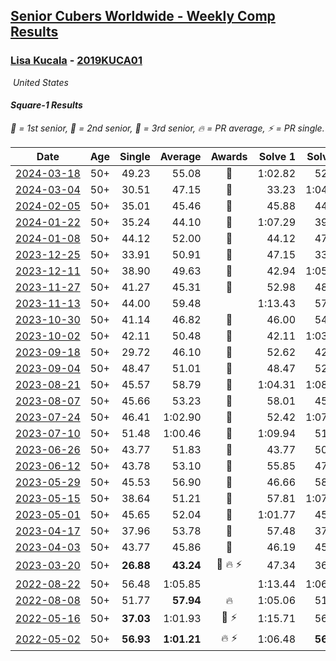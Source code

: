 <style>table {white-space: nowrap;}</style>
<link rel="stylesheet" type="text/css" href="/scw-comp/css/flags.css" />

## [Senior Cubers Worldwide - Weekly Comp Results](/scw-comp/results/)
### [Lisa Kucala](README.md) - [2019KUCA01](https://www.worldcubeassociation.org/persons/2019KUCA01?event=sq1)

<i class="flag flag-US" />&nbsp;United States

#### Square-1 Results

<span style="white-space: nowrap;">🥇 = 1st senior</span>, <span style="white-space: nowrap;">🥈 = 2nd senior</span>, <span style="white-space: nowrap;">🥉 = 3rd senior</span>, <span style="white-space: nowrap;">🔥 = PR average</span>, <span style="white-space: nowrap;">⚡ = PR single</span>.

| Date | Age | Single | Average | Awards | Solve 1 | Solve 2 | Solve 3 | Solve 4 | Solve 5 | Video |
| :--: | :--: | --: | --: | :--: | --: | --: | --: | --: | --: | :-- |
| [2024-03-18](../../results/2024-03-18/sq1.md) | 50+ | 49.23 | 55.08 | 🥉 | 1:02.82 | 52.98 | 52.53 | 49.23 | 59.73 | [Desktop](https://www.facebook.com/events/424084876660275/permalink/431941549207941) / [Mobile](https://m.facebook.com/events/424084876660275?view=permalink&id=431941549207941) |
| [2024-03-04](../../results/2024-03-04/sq1.md) | 50+ | 30.51 | 47.15 | 🥉 | 33.23 | 1:04.10 | 1:04.93 | 30.51 | 44.11 | [Desktop](https://www.facebook.com/events/424128753424901/permalink/430180592819717) / [Mobile](https://m.facebook.com/events/424128753424901?view=permalink&id=430180592819717) |
| [2024-02-05](../../results/2024-02-05/sq1.md) | 50+ | 35.01 | 45.46 | 🥉 | 45.88 | 44.35 | 35.01 | 46.15 | 59.59 | [Desktop](https://www.facebook.com/events/224940820608552/permalink/232483809854253) / [Mobile](https://m.facebook.com/events/224940820608552?view=permalink&id=232483809854253) |
| [2024-01-22](../../results/2024-01-22/sq1.md) | 50+ | 35.24 | 44.10 | 🥉 | 1:07.29 | 39.71 | 48.37 | 35.24 | 44.23 | [Desktop](https://www.facebook.com/events/919142036315696/permalink/927768662119700) / [Mobile](https://m.facebook.com/events/919142036315696?view=permalink&id=927768662119700) |
| [2024-01-08](../../results/2024-01-08/sq1.md) | 50+ | 44.12 | 52.00 | 🥉 | 44.12 | 47.21 | 1:03.87 | 49.07 | 59.73 | [Desktop](https://www.facebook.com/events/400079779140864/permalink/404126448736197) / [Mobile](https://m.facebook.com/events/400079779140864?view=permalink&id=404126448736197) |
| [2023-12-25](../../results/2023-12-25/sq1.md) | 50+ | 33.91 | 50.91 | 🥉 | 47.15 | 33.91 | 59.36 | 1:16.04 | 46.23 | [Desktop](https://www.facebook.com/events/737938394503175/permalink/745079217122426) / [Mobile](https://m.facebook.com/events/737938394503175?view=permalink&id=745079217122426) |
| [2023-12-11](../../results/2023-12-11/sq1.md) | 50+ | 38.90 | 49.63 | 🥉 | 42.94 | 1:05.05 | 40.90 | 38.90 | 1:31.92 | [Desktop](https://www.facebook.com/events/256225627472117/permalink/264400946654585) / [Mobile](https://m.facebook.com/events/256225627472117?view=permalink&id=264400946654585) |
| [2023-11-27](../../results/2023-11-27/sq1.md) | 50+ | 41.27 | 45.31 | 🥉 | 52.98 | 48.49 | 43.21 | 44.23 | 41.27 | [Desktop](https://www.facebook.com/events/872715707643227/permalink/880033290244802) / [Mobile](https://m.facebook.com/events/872715707643227?view=permalink&id=880033290244802) |
| [2023-11-13](../../results/2023-11-13/sq1.md) | 50+ | 44.00 | 59.48 |  | 1:13.43 | 57.35 | 1:18.81 | 47.67 | 44.00 | [Desktop](https://www.facebook.com/events/1003569957614479/permalink/1010661713571970) / [Mobile](https://m.facebook.com/events/1003569957614479?view=permalink&id=1010661713571970) |
| [2023-10-30](../../results/2023-10-30/sq1.md) | 50+ | 41.14 | 46.82 | 🥉 | 46.00 | 54.09 | 41.65 | 41.14 | 52.82 | [Desktop](https://www.facebook.com/events/690958203130039/permalink/697859462439913) / [Mobile](https://m.facebook.com/events/690958203130039?view=permalink&id=697859462439913) |
| [2023-10-02](../../results/2023-10-02/sq1.md) | 50+ | 42.11 | 50.48 | 🥉 | 42.11 | 1:03.87 | 42.60 | 55.14 | 53.70 | [Desktop](https://www.facebook.com/events/1174919303425786/permalink/1181973886053661) / [Mobile](https://m.facebook.com/events/1174919303425786?view=permalink&id=1181973886053661) |
| [2023-09-18](../../results/2023-09-18/sq1.md) | 50+ | 29.72 | 46.10 | 🥉 | 52.62 | 42.70 | 51.84 | 29.72 | 43.75 | [Desktop](https://www.facebook.com/events/1513433686174189/permalink/1519591925558365) / [Mobile](https://m.facebook.com/events/1513433686174189?view=permalink&id=1519591925558365) |
| [2023-09-04](../../results/2023-09-04/sq1.md) | 50+ | 48.47 | 51.01 | 🥉 | 48.47 | 52.37 | 1:03.04 | 49.69 | 50.97 | [Desktop](https://www.facebook.com/events/2641073766048109/permalink/2651109395044546) / [Mobile](https://m.facebook.com/events/2641073766048109?view=permalink&id=2651109395044546) |
| [2023-08-21](../../results/2023-08-21/sq1.md) | 50+ | 45.57 | 58.79 | 🥉 | 1:04.31 | 1:08.24 | 1:01.41 | 50.64 | 45.57 | [Desktop](https://www.facebook.com/events/1221531751824966/permalink/1227133394598135) / [Mobile](https://m.facebook.com/events/1221531751824966?view=permalink&id=1227133394598135) |
| [2023-08-07](../../results/2023-08-07/sq1.md) | 50+ | 45.66 | 53.23 | 🥉 | 58.01 | 45.66 | 52.54 | 55.12 | 52.03 | [Desktop](https://www.facebook.com/events/666756165039562/permalink/668416881540157) / [Mobile](https://m.facebook.com/events/666756165039562?view=permalink&id=668416881540157) |
| [2023-07-24](../../results/2023-07-24/sq1.md) | 50+ | 46.41 | 1:02.90 | 🥉 | 52.42 | 1:07.47 | 1:46.48 | 46.41 | 1:08.82 | [Desktop](https://www.facebook.com/events/806030584473421/permalink/812630293813450) / [Mobile](https://m.facebook.com/events/806030584473421?view=permalink&id=812630293813450) |
| [2023-07-10](../../results/2023-07-10/sq1.md) | 50+ | 51.48 | 1:00.46 | 🥉 | 1:09.94 | 51.48 | 2:31.50 | 56.29 | 55.16 | [Desktop](https://www.facebook.com/events/290406996735190/permalink/295850049524218) / [Mobile](https://m.facebook.com/events/290406996735190?view=permalink&id=295850049524218) |
| [2023-06-26](../../results/2023-06-26/sq1.md) | 50+ | 43.77 | 51.83 | 🥉 | 43.77 | 50.08 | 52.50 | 1:02.42 | 52.91 | [Desktop](https://www.facebook.com/events/310574547970581/permalink/315741694120533) / [Mobile](https://m.facebook.com/events/310574547970581?view=permalink&id=315741694120533) |
| [2023-06-12](../../results/2023-06-12/sq1.md) | 50+ | 43.78 | 53.10 | 🥉 | 55.85 | 47.81 | 55.65 | 1:08.13 | 43.78 | [Desktop](https://www.facebook.com/events/252304080823510/permalink/260313130022605) / [Mobile](https://m.facebook.com/events/252304080823510?view=permalink&id=260313130022605) |
| [2023-05-29](../../results/2023-05-29/sq1.md) | 50+ | 45.53 | 56.90 | 🥉 | 46.66 | 58.08 | 2:05.59 | 45.53 | 1:05.95 | [Desktop](https://www.facebook.com/events/3552780501633678/permalink/3561307820780946) / [Mobile](https://m.facebook.com/events/3552780501633678?view=permalink&id=3561307820780946) |
| [2023-05-15](../../results/2023-05-15/sq1.md) | 50+ | 38.64 | 51.21 | 🥉 | 57.81 | 1:07.44 | 38.64 | 44.84 | 50.99 | [Desktop](https://www.facebook.com/events/128088546941599/permalink/136446656105788) / [Mobile](https://m.facebook.com/events/128088546941599?view=permalink&id=136446656105788) |
| [2023-05-01](../../results/2023-05-01/sq1.md) | 50+ | 45.65 | 52.04 | 🥉 | 1:01.77 | 45.65 | 53.92 | 50.67 | 51.54 | [Desktop](https://www.facebook.com/events/1407988503335303/permalink/1415757759225044) / [Mobile](https://m.facebook.com/events/1407988503335303?view=permalink&id=1415757759225044) |
| [2023-04-17](../../results/2023-04-17/sq1.md) | 50+ | 37.96 | 53.78 | 🥉 | 57.48 | 37.96 | 52.89 | 1:00.12 | 50.98 | [Desktop](https://www.facebook.com/events/238970528738328/permalink/244206558214725) / [Mobile](https://m.facebook.com/events/238970528738328?view=permalink&id=244206558214725) |
| [2023-04-03](../../results/2023-04-03/sq1.md) | 50+ | 43.77 | 45.86 | 🥉 | 46.19 | 45.77 | 43.77 | 1:15.05 | 45.62 | [Desktop](https://www.facebook.com/events/610841793891609/permalink/617212779921177) / [Mobile](https://m.facebook.com/events/610841793891609?view=permalink&id=617212779921177) |
| [2023-03-20](../../results/2023-03-20/sq1.md) | 50+ | **26.88** | **43.24** | 🥉 🔥 ⚡ | 47.34 | 36.63 | 47.60 | 45.74 | **26.88** | [Desktop](https://www.facebook.com/events/171663595723883/permalink/178220141734895) / [Mobile](https://m.facebook.com/events/171663595723883?view=permalink&id=178220141734895) |
| [2022-08-22](../../results/2022-08-22/sq1.md) | 50+ | 56.48 | 1:05.85 |  | 1:13.44 | 1:06.92 | 1:11.20 | 59.42 | 56.48 | [Desktop](https://www.facebook.com/events/476554570981315/permalink/485061050130667) / [Mobile](https://m.facebook.com/events/476554570981315?view=permalink&id=485061050130667) |
| [2022-08-08](../../results/2022-08-08/sq1.md) | 50+ | 51.77 | **57.94** | 🔥 | 1:05.06 | 51.88 | 51.77 | 56.89 | 1:07.40 | [Desktop](https://www.facebook.com/events/1202320373645710/permalink/1207174656493615) / [Mobile](https://m.facebook.com/events/1202320373645710?view=permalink&id=1207174656493615) |
| [2022-05-16](../../results/2022-05-16/sq1.md) | 50+ | **37.03** | 1:01.93 | 🥉 ⚡ | 1:15.71 | 56.89 | 1:10.31 | **37.03** | 58.60 | [Desktop](https://www.facebook.com/events/1452905775152133/permalink/1457018924740818) / [Mobile](https://m.facebook.com/events/1452905775152133?view=permalink&id=1457018924740818) |
| [2022-05-02](../../results/2022-05-02/sq1.md) | 50+ | **56.93** | **1:01.21** | 🔥 ⚡ | 1:06.48 | **56.93** | 57.27 | 1:01.03 | 1:05.32 | [Desktop](https://www.facebook.com/events/3199116787026413/permalink/3208173582787400) / [Mobile](https://m.facebook.com/events/3199116787026413?view=permalink&id=3208173582787400) |


<!-- Global site tag (gtag.js) - Google Analytics -->
<script async src="https://www.googletagmanager.com/gtag/js?id=UA-86348435-3"></script>
<script>window.dataLayer = window.dataLayer || []; function gtag() {dataLayer.push(arguments);} gtag('js', new Date()); gtag('config', 'UA-86348435-3');</script>
